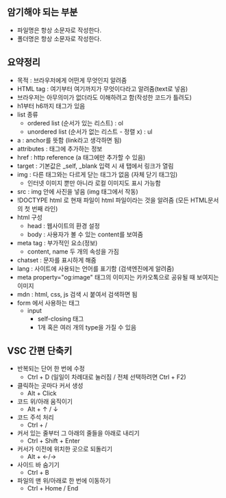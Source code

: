 ## 암기해야 되는 부분

- 파일명은 항상 소문자로 작성한다.
- 폴더명은 항상 소문자로 작성한다.

## 요약정리

- 목적 : 브라우저에게 어떤게 무엇인지 알려줌
- HTML tag : 여기부터 여기까지가 무엇이다라고 알려줌(text로 넣음)
- 브라우저는 아무의미가 없더라도 이해하려고 함(작성한 코드가 틀려도)
- h1부터 h6까지 태그가 있음
- list 종류
  - ordered list (순서가 있는 리스트) : ol
  - unordered list (순서가 없는 리스트 - 정렬 x) : ul
- a : anchor를 뜻함 (link라고 생각하면 됨)
- attributes : 태그에 추가하는 정보
- href : http reference (a 태그에만 추가할 수 있음)
- target : 기본값은 \_self, \_blank 입력 시 새 탭에서 링크가 열림
- img : 다른 태그와는 다르게 닫는 태그가 없음 (자체 닫기 태그임)
  - 인터넷 이미지 뿐만 아니라 로컬 이미지도 표시 가능함
- src : img 안에 사진을 넣음 (img 태그에서 작동)
- !DOCTYPE html 로 현재 파일이 html 파일이라는 것을 알려줌 (모든 HTML문서의 첫 번째 라인)
- html 구성
  - head : 웹사이트의 환경 설정
  - body : 사용자가 볼 수 있는 content를 보여줌
- meta tag : 부가적인 요소(정보)
  - content, name 두 개의 속성을 가짐
- chatset : 문자를 표시하게 해줌
- lang : 사이트에 사용되는 언어를 표기함 (검색엔진에게 알려줌)
- meta property="og:image" 태그의 이미지는 카카오톡으로 공유될 때 보여지는 이미지
- mdn : html, css, js 검색 시 붙여서 검색하면 됨
- form 에서 사용하는 태그
  - input
    - self-closing 태그
    - 1개 혹은 여러 개의 type을 가질 수 있음

## VSC 간편 단축키

- 반복되는 단어 한 번에 수정
  - Ctrl + D (일일이 차례대로 눌러짐 / 전체 선택하려면 Ctrl + F2)
- 클릭하는 곳마다 커서 생성
  - Alt + Click
- 코드 위/아래 움직이기
  - Alt + ↑ / ↓
- 코드 주석 처리
  - Ctrl + /
- 커서 있는 줄부터 그 아래의 줄들을 아래로 내리기
  - Ctrl + Shift + Enter
- 커서가 이전에 위치한 곳으로 되돌리기
  - Alt + ←/→
- 사이드 바 숨기기
  - Ctrl + B
- 파일의 맨 위/아래로 한 번에 이동하기
  - Ctrl + Home / End
